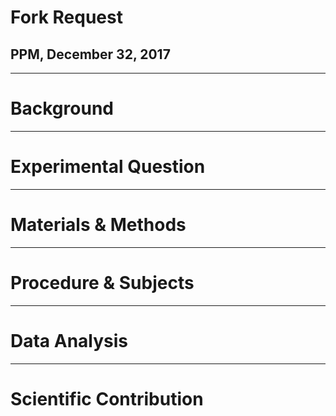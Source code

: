 # Fork Request 
## PPM, December 32, 2017

---

# Background

---

# Experimental Question

---

# Materials & Methods

---

# Procedure & Subjects

---

# Data Analysis

---

# Scientific Contribution
